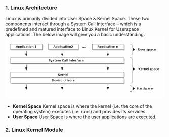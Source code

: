 ### **1. Linux Architecture**
Linux is primarily divided into User Space & Kernel Space. These two components interact through a System Call Interface – which is a predefined and matured interface to Linux Kernel for Userspace applications. The below image will give you a basic understanding.
![](/Image/User&Kernel_SpaceSpace.png)

* **Kernel Space**
Kernel space is where the kernel (i.e. the core of the operating system) executes (i.e. runs) and provides its services.
* **User Space**
User Space is where the user applications are executed.

### **2. Linux Kernel Module**

